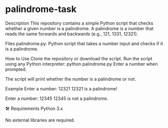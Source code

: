 # palindrome-task
Description This repository contains a simple Python script that checks whether a given number is a palindrome. A palindrome is a number that reads the same forwards and backwards (e.g., 121, 1331, 12321).

Files palindrome.py: Python script that takes a number input and checks if it is a palindrome.

How to Use Clone the repository or download the script. Run the script using any Python interpreter: python palindrome.py Enter a number when prompted.

The script will print whether the number is a palindrome or not.

Example Enter a number: 12321 12321 is a palindrome!

Enter a number: 12345 12345 is not a palindrome.

🛠️ Requirements Python 3.x

No external libraries are required.
